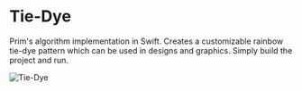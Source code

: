 # Tie-Dye
Prim's algorithm implementation in Swift. Creates a customizable rainbow tie-dye pattern which can be used in designs and graphics. Simply build the project and run.

![Tie-Dye](http://wanganzhou.com/images/music/prim.png)
